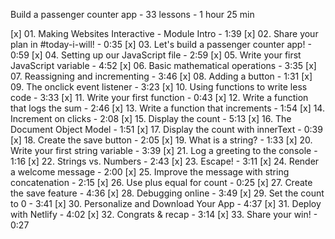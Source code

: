 
Build a passenger counter app - 33 lessons - 1 hour 25 min

[x] 01. Making Websites Interactive - Module Intro - 1:39
[x] 02. Share your plan in #today-i-will! - 0:35
[x] 03. Let's build a passenger counter app! - 0:59
[x] 04. Setting up our JavaScript file - 2:59
[x] 05. Write your first JavaScript variable - 4:52
[x] 06. Basic mathematical operations - 3:35
[x] 07. Reassigning and incrementing - 3:46
[x] 08. Adding a button - 1:31
[x] 09. The onclick event listener - 3:23
[x] 10. Using functions to write less code - 3:33
[x] 11. Write your first function - 0:43
[x] 12. Write a function that logs the sum - 2:46
[x] 13. Write a function that increments - 1:54
[x] 14. Increment on clicks - 2:08
[x] 15. Display the count - 5:13
[x] 16. The Document Object Model - 1:51
[x] 17. Display the count with innerText - 0:39
[x] 18. Create the save button - 2:05
[x] 19. What is a string? - 1:33
[x] 20. Write your first string variable - 3:39
[x] 21. Log a greeting to the console - 1:16
[x] 22. Strings vs. Numbers - 2:43
[x] 23. Escape! - 3:11
[x] 24. Render a welcome message - 2:00
[x] 25. Improve the message with string concatenation - 2:15
[x] 26. Use plus equal for count - 0:25
[x] 27. Create the save feature - 4:36
[x] 28. Debugging online - 3:49
[x] 29. Set the count to 0 - 3:41
[x] 30. Personalize and Download Your App - 4:37
[x] 31. Deploy with Netlify - 4:02
[x] 32. Congrats & recap - 3:14
[x] 33. Share your win! - 0:27